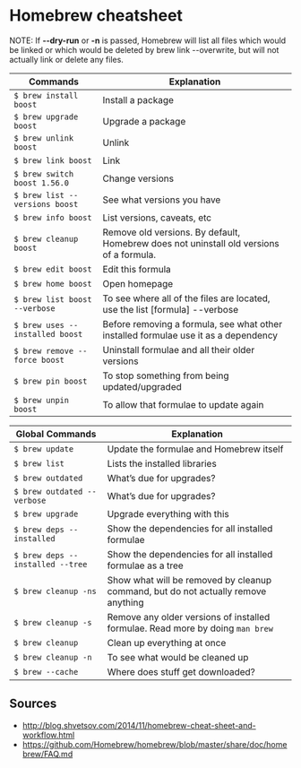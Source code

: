 Homebrew cheatsheet
===================

NOTE: If **--dry-run** or **-n** is passed, Homebrew will list all files which would be linked or which would be deleted by brew link --overwrite, but will not actually  link  or  delete any files.

Commands | Explanation
--- | ---
`$ brew install boost` | Install a package
`$ brew upgrade boost` | Upgrade a package
`$ brew unlink boost` | Unlink
`$ brew link boost` | Link
`$ brew switch boost 1.56.0` | Change versions
`$ brew list --versions boost` | See what versions you have
`$ brew info boost` | List versions, caveats, etc
`$ brew cleanup boost` | Remove old versions. By default, Homebrew does not uninstall old versions of a formula.
`$ brew edit boost` | Edit this formula
`$ brew home boost` | Open homepage
`$ brew list boost --verbose` | To see where all of the files are located, use the list [formula] --verbose
`$ brew uses --installed boost` | Before removing a formula, see what other installed formulae use it as a dependency
`$ brew remove --force boost` | Uninstall formulae and all their older versions
`$ brew pin boost` | To stop something from being updated/upgraded
`$ brew unpin boost` | To allow that formulae to update again

Global Commands | Explanation
--- | ---
`$ brew update` | Update the formulae and Homebrew itself
`$ brew list` | Lists the installed libraries
`$ brew outdated` | What’s due for upgrades?
`$ brew outdated --verbose` | What’s due for upgrades?
`$ brew upgrade` | Upgrade everything with this
`$ brew deps --installed` | Show the dependencies for all installed formulae
`$ brew deps --installed --tree` | Show the dependencies for all installed formulae as a tree
`$ brew cleanup -ns` | Show what will be removed by cleanup command, but do not actually remove anything
`$ brew cleanup -s` | Remove any older versions of installed formulae. Read more by doing `man brew`
`$ brew cleanup` | Clean up everything at once
`$ brew cleanup -n` | To see what would be cleaned up
`$ brew --cache` | Where does stuff get downloaded?



Sources
-------
- http://blog.shvetsov.com/2014/11/homebrew-cheat-sheet-and-workflow.html
- https://github.com/Homebrew/homebrew/blob/master/share/doc/homebrew/FAQ.md
